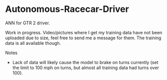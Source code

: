 # Autonomous-Racecar-Driver
ANN for GTR 2 driver.

Work in progress.  Video/pictures where I get my training data have not been uploaded due to size, feel free to send me a message for them.  The training data is all available though.

Notes
- Lack of data will likely cause the model to brake on turns currently (set the limit to 100 mph on turns, but almost all training data had turns over 100).